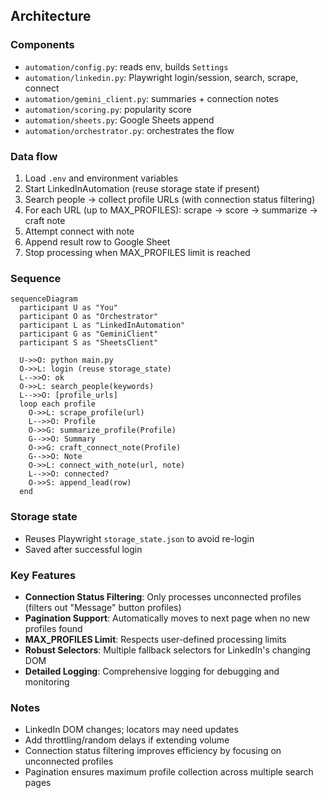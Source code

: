 ## Architecture

### Components
- `automation/config.py`: reads env, builds `Settings`
- `automation/linkedin.py`: Playwright login/session, search, scrape, connect
- `automation/gemini_client.py`: summaries + connection notes
- `automation/scoring.py`: popularity score
- `automation/sheets.py`: Google Sheets append
- `automation/orchestrator.py`: orchestrates the flow

### Data flow
1. Load `.env` and environment variables
2. Start LinkedInAutomation (reuse storage state if present)
3. Search people → collect profile URLs (with connection status filtering)
4. For each URL (up to MAX_PROFILES): scrape → score → summarize → craft note
5. Attempt connect with note
6. Append result row to Google Sheet
7. Stop processing when MAX_PROFILES limit is reached

### Sequence
```mermaid
sequenceDiagram
  participant U as "You"
  participant O as "Orchestrator"
  participant L as "LinkedInAutomation"
  participant G as "GeminiClient"
  participant S as "SheetsClient"

  U->>O: python main.py
  O->>L: login (reuse storage_state)
  L-->>O: ok
  O->>L: search_people(keywords)
  L-->>O: [profile_urls]
  loop each profile
    O->>L: scrape_profile(url)
    L-->>O: Profile
    O->>G: summarize_profile(Profile)
    G-->>O: Summary
    O->>G: craft_connect_note(Profile)
    G-->>O: Note
    O->>L: connect_with_note(url, note)
    L-->>O: connected?
    O->>S: append_lead(row)
  end
```

### Storage state
- Reuses Playwright `storage_state.json` to avoid re-login
- Saved after successful login

### Key Features
- **Connection Status Filtering**: Only processes unconnected profiles (filters out "Message" button profiles)
- **Pagination Support**: Automatically moves to next page when no new profiles found
- **MAX_PROFILES Limit**: Respects user-defined processing limits
- **Robust Selectors**: Multiple fallback selectors for LinkedIn's changing DOM
- **Detailed Logging**: Comprehensive logging for debugging and monitoring

### Notes
- LinkedIn DOM changes; locators may need updates
- Add throttling/random delays if extending volume
- Connection status filtering improves efficiency by focusing on unconnected profiles
- Pagination ensures maximum profile collection across multiple search pages


